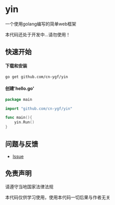 yin
===========

一个使用golang编写的简单web框架

本代码还处于开发中...请勿使用！

## 快速开始
#### 下载和安装
    go get github.com/cn-ygf/yin

#### 创建'hello.go'
```go
package main

import "github.com/cn-ygf/yin"

func main(){
    yin.Run()
}
```


问题与反馈
----------------

* [Issue]

[Issue]:     https://github.com/cn-ygf/yin/issues?state=open

免责声明
------

请遵守当地国家法律法规

本代码仅供学习使用，使用本代码一切后果与作者无关
